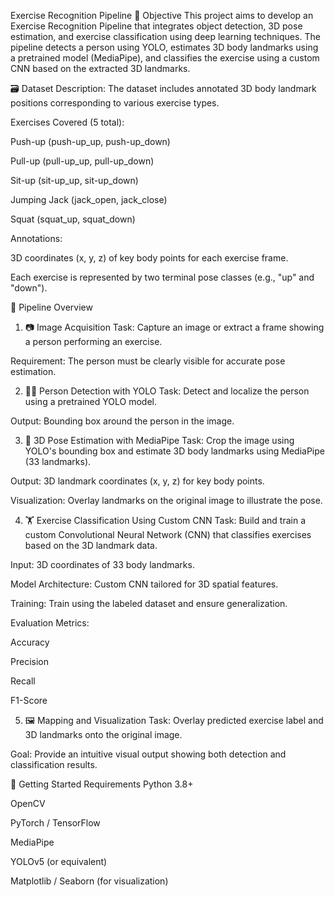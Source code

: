 Exercise Recognition Pipeline
📌 Objective
This project aims to develop an Exercise Recognition Pipeline that integrates object detection, 3D pose estimation, and exercise classification using deep learning techniques. The pipeline detects a person using YOLO, estimates 3D body landmarks using a pretrained model (MediaPipe), and classifies the exercise using a custom CNN based on the extracted 3D landmarks.

🗃️ Dataset
Description:
The dataset includes annotated 3D body landmark positions corresponding to various exercise types.

Exercises Covered (5 total):

Push-up (push-up_up, push-up_down)

Pull-up (pull-up_up, pull-up_down)

Sit-up (sit-up_up, sit-up_down)

Jumping Jack (jack_open, jack_close)

Squat (squat_up, squat_down)

Annotations:

3D coordinates (x, y, z) of key body points for each exercise frame.

Each exercise is represented by two terminal pose classes (e.g., "up" and "down").

🔄 Pipeline Overview
1. 📷 Image Acquisition
Task: Capture an image or extract a frame showing a person performing an exercise.

Requirement: The person must be clearly visible for accurate pose estimation.

2. 🧍‍♂️ Person Detection with YOLO
Task: Detect and localize the person using a pretrained YOLO model.

Output: Bounding box around the person in the image.

3. 🧠 3D Pose Estimation with MediaPipe
Task: Crop the image using YOLO's bounding box and estimate 3D body landmarks using MediaPipe (33 landmarks).

Output: 3D landmark coordinates (x, y, z) for key body points.

Visualization: Overlay landmarks on the original image to illustrate the pose.

4. 🏋️ Exercise Classification Using Custom CNN
Task: Build and train a custom Convolutional Neural Network (CNN) that classifies exercises based on the 3D landmark data.

Input: 3D coordinates of 33 body landmarks.

Model Architecture: Custom CNN tailored for 3D spatial features.

Training: Train using the labeled dataset and ensure generalization.

Evaluation Metrics:

Accuracy

Precision

Recall

F1-Score

5. 🖼️ Mapping and Visualization
Task: Overlay predicted exercise label and 3D landmarks onto the original image.

Goal: Provide an intuitive visual output showing both detection and classification results.

🚀 Getting Started
Requirements
Python 3.8+

OpenCV

PyTorch / TensorFlow

MediaPipe

YOLOv5 (or equivalent)

Matplotlib / Seaborn (for visualization)
